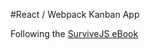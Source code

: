 #React / Webpack Kanban App

Following the [SurviveJS eBook](http://survivejs.com/webpack_react/introduction/)
